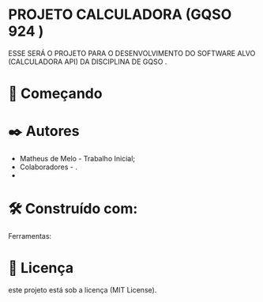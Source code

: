 # PROJETO CALCULADORA (GQSO 924 )

ESSE SERÁ O PROJETO PARA O DESENVOLVIMENTO DO SOFTWARE ALVO (CALCULADORA API) DA DISCIPLINA DE GQSO .
# 🚀 Começando

# ✒️ Autores
 - Matheus de Melo  - Trabalho Inicial; 
 - Colaboradores - .
 -
# 🛠️ Construído com:
Ferramentas: 

# 📄 Licença
este projeto está sob a licença (MIT License).



